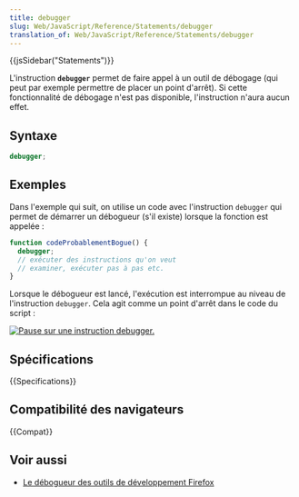 ```yaml
---
title: debugger
slug: Web/JavaScript/Reference/Statements/debugger
translation_of: Web/JavaScript/Reference/Statements/debugger
---
```


{{jsSidebar("Statements")}}

L'instruction **`debugger`** permet de faire appel à un outil de débogage (qui peut par exemple permettre de placer un point d'arrêt). Si cette fonctionnalité de débogage n'est pas disponible, l'instruction n'aura aucun effet.

## Syntaxe

```js
debugger;
```

## Exemples

Dans l'exemple qui suit, on utilise un code avec l'instruction `debugger` qui permet de démarrer un débogueur (s'il existe) lorsque la fonction est appelée&nbsp;:

```js
function codeProbablementBogue() {
  debugger;
  // exécuter des instructions qu'on veut
  // examiner, exécuter pas à pas etc.
}
```

Lorsque le débogueur est lancé, l'exécution est interrompue au niveau de l'instruction `debugger`. Cela agit comme un point d'arrêt dans le code du script&nbsp;:

[![Pause sur une instruction debugger.](screen_shot_2014-02-07_at_9.14.35_am.png)](screen_shot_2014-02-07_at_9.14.35_am.png)

## Spécifications

{{Specifications}}

## Compatibilité des navigateurs

{{Compat}}

## Voir aussi

- [Le débogueur des outils de développement Firefox](/fr/docs/Tools/Debugger)
